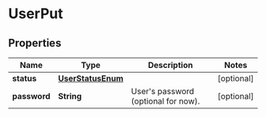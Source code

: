 
# UserPut

## Properties
Name | Type | Description | Notes
------------ | ------------- | ------------- | -------------
**status** | [**UserStatusEnum**](UserStatusEnum.md) |  |  [optional]
**password** | **String** | User&#39;s password (optional for now). |  [optional]



